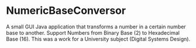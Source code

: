 # NumericBaseConversor
A small GUI Java application that transforms a number in a certain number base to another. Support Numbers from Binary Base (2) to Hexadecimal Base (16). This was a work for a University subject (Digital Systems Design).
